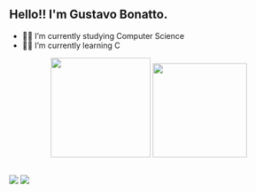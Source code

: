 ## Hello!! I'm Gustavo Bonatto.

- 👨‍🎓 I’m currently studying Computer Science
- 👨‍💻 I’m currently learning C


<div align="center">
  <img height="180cm" src="https://github-readme-stats.vercel.app/api?username=GustavoBonatto&show_icons=true&theme=chartreuse-dark"/>
  <img height="170cm" src="https://github-readme-stats.vercel.app/api/top-langs/?username=GustavoBonatto&layout=compact&langs_count=16&theme=chartreuse-dark"/>
</div>

##

<div>

 <a href = "mailto:gustavobonatto2006@gmail.com"><img src="https://img.shields.io/badge/-Gmail-%23333?style=for-the-badge&logo=gmail&logoColor=cyan" target="_blank"></a>
  <a href="https://www.linkedin.com/in/gustavo-bonatto-599337355" target="_blank"><img src="https://img.shields.io/badge/-LinkedIn-%230077B5?style=for-the-badge&logo=linkedin&logoColor=white" target="_blank"></a> 
  
</div>

